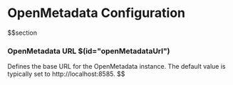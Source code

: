 # OpenMetadata Configuration

$$section

### OpenMetadata URL $(id="openMetadataUrl")

Defines the base URL for the OpenMetadata instance. The default value is typically set to http://localhost:8585.
$$
